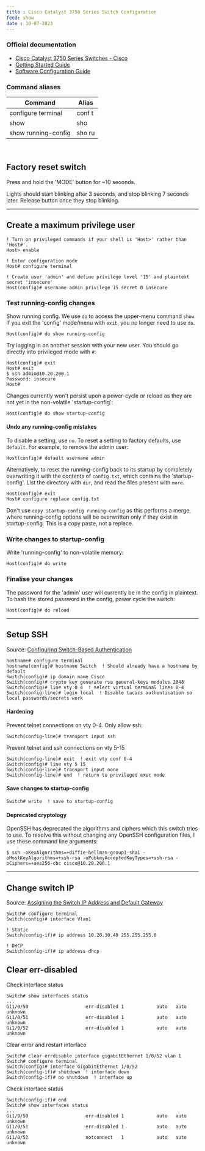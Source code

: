 ```yaml
---
title : Cisco Catalyst 3750 Series Switch Configuration
feed: show
date : 10-07-2023
---
```


### Official documentation

- [Cisco Catalyst 3750 Series Switches - Cisco](https://www.cisco.com/c/en/us/support/switches/catalyst-3750-series-switches/series.html)
- [Getting Started Guide](https://www.cisco.com/c/en/us/td/docs/switches/lan/catalyst3750/hardware/quick/guide/3750GSG3.html)
- [Software Configuration Guide](https://www.cisco.com/c/en/us/td/docs/switches/lan/catalyst3750/software/release/12-2_52_se/configuration/guide/3750scg.html)

### Command aliases

|Command|Alias|
|---|---|
|configure terminal|conf t|
|show|sho|
|show running-config|sho ru|

<br>

## Factory reset switch

Press and hold the 'MODE' button for ~10 seconds. 


Lights should start blinking after 3 seconds, and stop blinking 7 seconds later. Release button once they stop blinking.

---

## Create a maximum privilege user

```
! Turn on privileged commands if your shell is 'Host>' rather than 'Host#'.
Host> enable

! Enter configuration mode
Host# configure terminal

! Create user 'admin' and define privilege level '15' and plaintext secret 'insecure'
Host(config)# username admin privilege 15 secret 0 insecure
```

### Test running-config changes

Show running config. We use `do` to access the upper-menu command `show`. If you exit the 'config' mode/menu with `exit`, you no longer need to use `do`.

```
Host(config)# do show running-config
```

Try logging in on another session with your new user. You should go directly into privileged mode with `#`:

```
Host(config)# exit
Host# exit
$ ssh admin@10.20.200.1
Password: insecure
Host#
```

Changes currently won't persist upon a power-cycle or reload as they are not yet in the non-volatile 'startup-config':

```
Host(config)# do show startup-config
```

#### Undo any running-config mistakes

To disable a setting, use `no`. To reset a setting to factory defaults, use `default`. For example, to remove the admin user:

```
Host(config)# default username admin
```

Alternatively, to reset the running-config back to its startup by completely overwriting it with the contents of `config.txt`, which contains the 'startup-config'. List the directory with `dir`, and read the files present with `more`.

```
Host(config)# exit
Host# configure replace config.txt
```

Don't use `copy startup-config running-config` as this performs a merge, where running-config options will be overwritten only if they exist in startup-config. This is a copy paste, not a replace.

### Write changes to startup-config

Write 'running-config' to non-volatile memory:

```
Host(config)# do write
```

### Finalise your changes

The password for the 'admin' user will currently be in the config in plaintext. To hash the stored password in the config, power cycle the switch:

```
Host(config)# do reload
```

---

## Setup SSH

Source: [Configuring Switch-Based Authentication](https://www.cisco.com/c/en/us/td/docs/switches/lan/catalyst3750/software/release/12-2_52_se/configuration/guide/3750scg/swauthen.html#wp1227177)

```
hostname# configure terminal
hostname(config)# hostname Switch  ! Should already have a hostname by default
Switch(config)# ip domain name Cisco
Switch(config)# crypto key generate rsa general-keys modulus 2048
Switch(config)# line vty 0 4  ! select virtual terminal lines 0-4
Switch(config-line)# login local  ! Disable tacacs authentication so local passwords/secrets work
```

#### Hardening

Prevent telnet connections on vty 0-4. Only allow ssh:

```
Switch(config-line)# transport input ssh
```

Prevent telnet and ssh connections on vty 5-15

```
Switch(config-line)# exit  ! exit vty conf 0-4
Switch(config)# line vty 5 15
Switch(config-line)# transport input none
Switch(config-line)# end  ! return to privileged exec mode
```

#### Save changes to startup-config

```
Switch# write  ! save to startup-config
```

#### Deprecated cryptology

OpenSSH has deprecated the algorithms and ciphers which this switch tries to use. To resolve this without changing any OpenSSH configuration files, I use these command line arguments:

```
$ ssh -oKexAlgorithms=+diffie-hellman-group1-sha1 -oHostKeyAlgorithms=+ssh-rsa -oPubkeyAcceptedKeyTypes=+ssh-rsa -oCiphers=+aes256-cbc cisco@10.20.200.1
```

---

## Change switch IP

Source: [Assigning the Switch IP Address and Default Gateway](https://www.cisco.com/c/en/us/td/docs/switches/lan/catalyst3750/software/release/12-2_52_se/configuration/guide/3750scg/swipaddr.html)

```
Switch# configure terminal
Switch(config)# interface Vlan1

! Static
Switch(config-if)# ip address 10.20.30.40 255.255.255.0

! DHCP
Switch(config-if)# ip address dhcp
```

## Clear err-disabled

Check interface status

```
Switch# show interfaces status
...
Gi1/0/50                     err-disabled 1            auto   auto unknown
Gi1/0/51                     err-disabled 1            auto   auto unknown
Gi1/0/52                     err-disabled 1            auto   auto unknown
```

Clear error and restart interface

```
Switch# clear errdisable interface gigabitEthernet 1/0/52 vlan 1
Switch# configure terminal
Switch(config)# interface GigabitEthernet 1/0/52
Switch(config-if)# shutdown  ! interface down
Switch(config-if)# no shutdown  ! interface up
```

Check interface status

```
Switch(config-if)# end
Switch# show interfaces status
...
Gi1/0/50                     err-disabled 1            auto   auto unknown
Gi1/0/51                     err-disabled 1            auto   auto unknown
Gi1/0/52                     notconnect   1            auto   auto unknown
```
